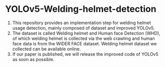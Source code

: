 # YOLOv5-Welding-helmet-detection
1. This repository provides an implementation step for welding helmet usage detection, mainly composed of dataset and improved YOLOv5.
2. The dataset is called Welding helmet and Human face Detection (WHD), of which welding helmet is collected via the web crawling and human face data is from the WIDER FACE dataset. Welding helmet dataset we collected can be available online.
3. If our paper is published, we will release the improved code of YOLOv5 as soon as possible.
